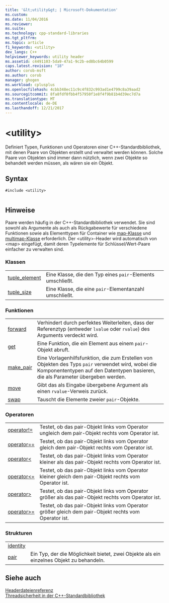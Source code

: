 ```yaml
---
title: '&lt;utility&gt; | Microsoft-Dokumentation'
ms.custom: 
ms.date: 11/04/2016
ms.reviewer: 
ms.suite: 
ms.technology: cpp-standard-libraries
ms.tgt_pltfrm: 
ms.topic: article
f1_keywords: <utility>
dev_langs: C++
helpviewer_keywords: utility header
ms.assetid: c4491103-5da9-47a1-9c2b-ed8bc64b0599
caps.latest.revision: "18"
author: corob-msft
ms.author: corob
manager: ghogen
ms.workload: cplusplus
ms.openlocfilehash: 4cbb348ec11c9c4f832c993ad1e4799c8a39aad2
ms.sourcegitcommit: 8fa8fdf0fbb4f57950f1e8f4f9b81b4d39ec7d7a
ms.translationtype: MT
ms.contentlocale: de-DE
ms.lasthandoff: 12/21/2017
---
```

# <a name="ltutilitygt"></a>&lt;utility&gt;
Definiert Typen, Funktionen und Operatoren einer C++-Standardbibliothek, mit denen Paare von Objekten erstellt und verwaltet werden können. Solche Paare von Objekten sind immer dann nützlich, wenn zwei Objekte so behandelt werden müssen, als wären sie ein Objekt.  
  
## <a name="syntax"></a>Syntax  
  
```  
#include <utility>  
  
```  
  
## <a name="remarks"></a>Hinweise  
 Paare werden häufig in der C++-Standardbibliothek verwendet. Sie sind sowohl als Argumente als auch als Rückgabewerte für verschiedene Funktionen sowie als Elementtypen für Container wie [map-Klasse](../standard-library/map-class.md) und [multimap-Klasse](../standard-library/multimap-class.md) erforderlich. Der \<utility>-Header wird automatisch von \<map> eingefügt, damit deren Typelemente für Schlüssel/Wert-Paare einfacher zu verwalten sind.  
  
### <a name="classes"></a>Klassen  
  
|||  
|-|-|  
|[tuple_element](../standard-library/tuple-element-class-tuple.md)|Eine Klasse, die den Typ eines `pair`-Elements umschließt.|  
|[tuple_size](../standard-library/tuple-size-class-tuple.md)|Eine Klasse, die eine `pair`-Elementanzahl umschließt.|  
  
### <a name="functions"></a>Funktionen  
  
|||  
|-|-|  
|[forward](../standard-library/utility-functions.md#forward)|Verhindert durch perfektes Weiterleiten, dass der Referenztyp (entweder `lvalue` oder `rvalue`) des Arguments verdeckt wird.|  
|[get](../standard-library/utility-functions.md#get)|Eine Funktion, die ein Element aus einem `pair`-Objekt abruft.|  
|[make_pair](../standard-library/utility-functions.md#make_pair)|Eine Vorlagenhilfsfunktion, die zum Erstellen von Objekten des Typs `pair` verwendet wird, wobei die Komponententypen auf den Datentypen basieren, die als Parameter übergeben werden.|  
|[move](../standard-library/utility-functions.md#move)|Gibt das als Eingabe übergebene Argument als einen `rvalue`-Verweis zurück.|  
|[swap](../standard-library/utility-functions.md#swap)|Tauscht die Elemente zweier `pair`-Objekte.|  
  
### <a name="operators"></a>Operatoren  
  
|||  
|-|-|  
|[operator!=](../standard-library/utility-operators.md#op_neq)|Testet, ob das pair-Objekt links vom Operator ungleich dem pair-Objekt rechts vom Operator ist.|  
|[operator==](../standard-library/utility-operators.md#op_eq_eq)|Testet, ob das pair-Objekt links vom Operator gleich dem pair-Objekt rechts vom Operator ist.|  
|[operator<](../standard-library/utility-operators.md#op_lt)|Testet, ob das pair-Objekt links vom Operator kleiner als das pair-Objekt rechts vom Operator ist.|  
|[operator\<=](../standard-library/utility-operators.md#op_gt_eq)|Testet, ob das pair-Objekt links vom Operator kleiner gleich dem pair-Objekt rechts vom Operator ist.|  
|[operator>](../standard-library/utility-operators.md#op_gt)|Testet, ob das pair-Objekt links vom Operator größer als das pair-Objekt rechts vom Operator ist.|  
|[operator>=](../standard-library/utility-operators.md#op_gt_eq)|Testet, ob das pair-Objekt links vom Operator größer gleich dem pair-Objekt rechts vom Operator ist.|  
  
### <a name="structs"></a>Strukturen  
  
|||  
|-|-|  
|[identity](../standard-library/identity-structure.md)||  
|[pair](../standard-library/pair-structure.md)|Ein Typ, der die Möglichkeit bietet, zwei Objekte als ein einzelnes Objekt zu behandeln.|  
  
## <a name="see-also"></a>Siehe auch  
 [Headerdateienreferenz](../standard-library/cpp-standard-library-header-files.md)   
 [Threadsicherheit in der C++-Standardbibliothek](../standard-library/thread-safety-in-the-cpp-standard-library.md)



